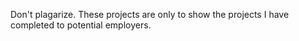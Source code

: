 Don't plagarize.
These projects are only to show the projects I have completed to potential employers.
